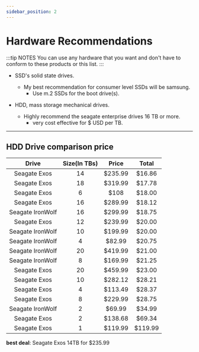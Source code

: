```yaml
---
sidebar_position: 2
---
```


# Hardware Recommendations

:::tip NOTES
You can use any hardware that you want and don't have to conform to these products or this list.
:::

- SSD's solid state drives.
  - My best recommendation for consumer level SSDs will be samsung.
    - Use m.2 SSDs for the boot drive(s).

- HDD, mass storage mechanical drives.
  - Highly recommend the seagate enterprise drives 16 TB or more.
    - very cost effective for $ USD per TB.

___

## HDD Drive comparison price


| Drive | Size(In TBs) | Price | Total |
| :-------------: |:-------------: | :-------------:	| :-------------:	|
| Seagate Exos | 14 |$235.99 | $16.86 |
| Seagate Exos | 18 |$319.99 | $17.78 |
| Seagate Exos | 6 |$108 | $18.00 |
| Seagate Exos | 16 |$289.99 | $18.12 |
| Seagate IronWolf | 16 |$299.99 | $18.75 |
| Seagate Exos | 12 |$239.99 | $20.00 |
| Seagate IronWolf | 10 |$199.99 | $20.00 |
| Seagate IronWolf | 4 |$82.99 | $20.75 |
| Seagate IronWolf | 20 |$419.99 | $21.00 |
| Seagate IronWolf | 8 |$169.99 | $21.25 |
| Seagate Exos | 20 |$459.99 | $23.00 |
| Seagate Exos | 10 |$282.12 | $28.21 |
| Seagate Exos | 4 |$113.49 | $28.37 |
| Seagate Exos | 8 |$229.99 | $28.75 |
| Seagate IronWolf | 2 |$69.99 | $34.99 |
| Seagate Exos | 2 |$138.68 | $69.34 |
| Seagate Exos | 1 |$119.99 | $119.99 |

**best deal**: Seagate Exos 14TB for $235.99